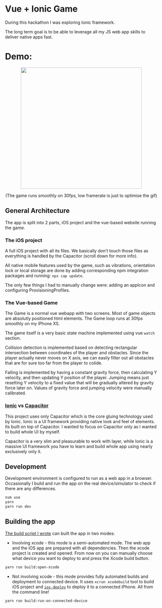 # Vue + Ionic Game

During this hackathon I was exploring Ionic framework.

The long term goal is to be able to leverage all my JS web app skills to deliver native apps fast.

# Demo:

<p align="center">
  <img src="./.readmeAssets/gamePlay.gif" height="400" />
</p>
<p align="center">
  (The game runs smoothly on 30fps, low framerate is just to optimise the gif)
</p>

## General Architecture
The app is split into 2 parts, iOS project and the vue-based website running the game.

### The iOS project

A full iOS project with all its files. We basically don't touch those files as everything is handled by the Capacitor (scroll down for more info).

All native mobile features used by the game, such as vibrations, orientation lock or local storage are done by adding corresponding npm integration packages and running: `npx cap update`.

The only few things I had to manually change were: adding an appIcon and configuring ProvisioningProfiles.

### The Vue-based Game
The Game is a normal vue webapp with two screens. Most of game objects are absolutly positioned html elements. The Game loop runs at 30fps smoothly on my iPhone XS.

The game itself is a very basic state machine implemented using vue `watch` section.

Collision detection is implemented based on detecting rectangular intersection between coordinates of the player and obstacles. Since the player actually never moves on X axis, we can easily filter out all obstacles that are for sure too far from the player to colide.

Falling is implemented by having a constant gravity force, then calculating Y velocity, and then updating Y position of the player. Jumping means just resetting Y velocity to a fixed value that will be gradually altered by gravity force later on. Values of gravity force and jumping velocity were manually calibrated.


### [Ionic](https://ionicframework.com/) vs [Capacitor](https://capacitorjs.com/)
This project uses only Capacitor which is the core gluing technology used by Ionic. Ionic is a UI framework providing native look and feel of elements. Its built on top of Capacitor. I wanted to focus on Capacitor only as I wanted to build whole UI by myself.

Capacitor is a very slim and pleasurable to work with layer, while Ionic is a massive UI framework you have to learn and build whole app using nearly exclusively only it.

## Development
Development environment is configured to run as a web app in a browser. Occasionally I build and run the app on the real device/simulator to check if there are any differences.

```bash
nvm use
yarn
yarn run dev
```

## Building the app
[The build script I wrote](./scripts/build.sh) can built the app in two modes:

- Involving xcode - this mode is a semi-automated mode. The web app and the iOS app are prepared with all dependencies. Then the xcode project is created and opened. From now on you can manually choose what device you want to deploy to and press the Xcode build button.
```bash
yarn run build:open-xcode
```

- Not involving xcode - this mode provides fully automated builds and deployment to connected device. It uses `xcrun xcodebuild` tool to build iOS project and [`ios-deploy`](https://github.com/ios-control/ios-deploy) to deploy it to a connected iPhone. All from the command line!
```bash
yarn run build:run-on-connected-device
```
